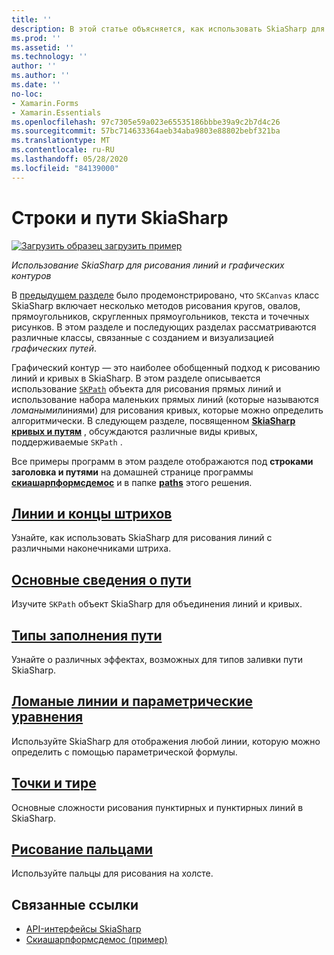 ```yaml
---
title: ''
description: В этой статье объясняется, как использовать SkiaSharp для рисования линий и графических путей в Xamarin.Forms приложениях, а также демонстрируется пример кода.
ms.prod: ''
ms.assetid: ''
ms.technology: ''
author: ''
ms.author: ''
ms.date: ''
no-loc:
- Xamarin.Forms
- Xamarin.Essentials
ms.openlocfilehash: 97c7305e59a023e65535186bbbe39a9c2b7d4c26
ms.sourcegitcommit: 57bc714633364aeb34aba9803e88802bebf321ba
ms.translationtype: MT
ms.contentlocale: ru-RU
ms.lasthandoff: 05/28/2020
ms.locfileid: "84139000"
---
```

# <a name="skiasharp-lines-and-paths"></a>Строки и пути SkiaSharp

[![Загрузить образец](~/media/shared/download.png) загрузить пример](https://docs.microsoft.com/samples/xamarin/xamarin-forms-samples/skiasharpforms-demos)

_Использование SkiaSharp для рисования линий и графических контуров_

В [предыдущем разделе](~/xamarin-forms/user-interface/graphics/skiasharp/basics/index.md) было продемонстрировано, что `SKCanvas` класс SkiaSharp включает несколько методов рисования кругов, овалов, прямоугольников, скругленных прямоугольников, текста и точечных рисунков. В этом разделе и последующих разделах рассматриваются различные классы, связанные с созданием и визуализацией *графических путей*.

Графический контур — это наиболее обобщенный подход к рисованию линий и кривых в SkiaSharp. В этом разделе описывается использование [`SKPath`](xref:SkiaSharp.SKPath) объекта для рисования прямых линий и использование набора маленьких прямых линий (которые называются *ломаными*линиями) для рисования кривых, которые можно определить алгоритмически. В следующем разделе, посвященном [**SkiaSharp кривых и путям**](../curves/index.md) , обсуждаются различные виды кривых, поддерживаемые `SKPath` .

Все примеры программ в этом разделе отображаются под **строками заголовка и путями** на домашней странице программы [**скиашарпформсдемос**](https://docs.microsoft.com/samples/xamarin/xamarin-forms-samples/skiasharpforms-demos) и в папке [**paths**](https://github.com/xamarin/xamarin-forms-samples/tree/master/SkiaSharpForms/Demos/Demos/SkiaSharpFormsDemos/Paths) этого решения.

## <a name="lines-and-stroke-caps"></a>[Линии и концы штрихов](lines.md)

Узнайте, как использовать SkiaSharp для рисования линий с различными наконечниками штриха.

## <a name="path-basics"></a>[Основные сведения о пути](paths.md)

Изучите `SKPath` объект SkiaSharp для объединения линий и кривых.

## <a name="the-path-fill-types"></a>[Типы заполнения пути](fill-types.md)

Узнайте о различных эффектах, возможных для типов заливки пути SkiaSharp.

## <a name="polylines-and-parametric-equations"></a>[Ломаные линии и параметрические уравнения](polylines.md)

Используйте SkiaSharp для отображения любой линии, которую можно определить с помощью параметрической формулы.

## <a name="dots-and-dashes"></a>[Точки и тире](dots.md)

Основные сложности рисования пунктирных и пунктирных линий в SkiaSharp.

## <a name="finger-painting"></a>[Рисование пальцами](finger-paint.md)

Используйте пальцы для рисования на холсте.

## <a name="related-links"></a>Связанные ссылки

- [API-интерфейсы SkiaSharp](https://docs.microsoft.com/dotnet/api/skiasharp)
- [Скиашарпформсдемос (пример)](https://docs.microsoft.com/samples/xamarin/xamarin-forms-samples/skiasharpforms-demos)
